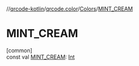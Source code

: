 //[qrcode-kotlin](../../../index.md)/[qrcode.color](../index.md)/[Colors](index.md)/[MINT_CREAM](-m-i-n-t_-c-r-e-a-m.md)

# MINT_CREAM

[common]\
const val [MINT_CREAM](-m-i-n-t_-c-r-e-a-m.md): [Int](https://kotlinlang.org/api/latest/jvm/stdlib/kotlin/-int/index.html)
